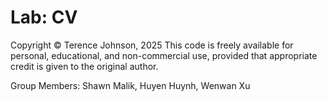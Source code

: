 # Lab: CV

Copyright © Terence Johnson, 2025
This code is freely available for personal, educational, and non-commercial use, provided that appropriate credit is given to the original author.


Group Members: Shawn Malik, Huyen Huynh, Wenwan Xu